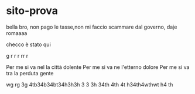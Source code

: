 # sito-prova

bella bro, non pago le tasse,non mi faccio scammare dal governo, daje romaaaa

checco è stato qui

g
r
r
r
rr
r


Per me si va nel la città dolente
Per me si va ne l'etterno dolore
Per me si va tra la perduta gente

wg
rg
3g
4tb34b34bt34h3h3h
3
3
3h
34th
4th
4t
h34th4wthwt
h4
th

